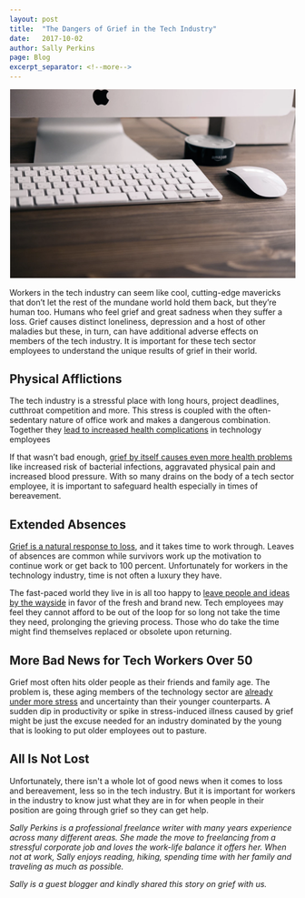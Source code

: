 ```yaml
---
layout: post
title:  "The Dangers of Grief in the Tech Industry"
date:   2017-10-02
author: Sally Perkins
page: Blog
excerpt_separator: <!--more-->
---
```


<img src = "/img/keyboard_and_mouse.png" alt = "Grief Header" />

Workers in the tech industry can seem like cool, cutting-edge mavericks that don’t let the rest of the mundane world hold them back, but they’re human too. Humans who feel grief and great sadness when they suffer a loss. Grief causes distinct loneliness, depression and a host of other maladies but these, in turn, can have additional adverse effects on members of the tech industry. It is important for these tech sector employees to understand the unique results of grief in their world.

## Physical Afflictions

The tech industry is a stressful place with long hours, project deadlines, cutthroat competition and more. This stress is coupled with the often-sedentary nature of office work and makes a dangerous combination. Together they [lead to increased health complications](https://www.ncbi.nlm.nih.gov/pmc/articles/PMC4439723/) in technology employees

If that wasn’t bad enough, [grief by itself causes even more health problems](https://www.theatlantic.com/health/archive/2014/09/understanding-how-grief-weakens-the-body/380006/) like increased risk of bacterial infections, aggravated physical pain and increased blood pressure. With so many drains on the body of a tech sector employee, it is important to safeguard health especially in times of bereavement.

## Extended Absences

[Grief is a natural response to loss](https://www.funeralguide.co.uk/coping-with-loss-and-grief/), and it takes time to work through. Leaves of absences are common while survivors work up the motivation to continue work or get back to 100 percent. Unfortunately for workers in the technology industry, time is not often a luxury they have.

The fast-paced world they live in is all too happy to [leave people and ideas by the wayside](https://readwrite.com/2013/05/01/10-technology-skills-no-longer-in-demand/) in favor of the fresh and brand new. Tech employees may feel they cannot afford to be out of the loop for so long not take the time they need, prolonging the grieving process. Those who do take the time might find themselves replaced or obsolete upon returning.

## More Bad News for Tech Workers Over 50

Grief most often hits older people as their friends and family age. The problem is, these aging members of the technology sector are [already under more stress](http://www.businessinsider.com/stressful-lives-of-older-tech-workers-2015-11) and uncertainty than their younger counterparts. A sudden dip in productivity or spike in stress-induced illness caused by grief might be just the excuse needed for an industry dominated by the young that is looking to put older employees out to pasture.

## All Is Not Lost

Unfortunately, there isn't a whole lot of good news when it comes to loss and bereavement, less so in the tech industry. But it is important for workers in the industry to know just what they are in for when people in their position are going through grief so they can get help.

_Sally Perkins is a professional freelance writer with many years experience across many different areas. She made the move to freelancing from a stressful corporate job and loves the work-life balance it offers her. When not at work, Sally enjoys reading, hiking, spending time with her family and traveling as much as possible._

_Sally is a guest blogger and kindly shared this story on grief with us._
